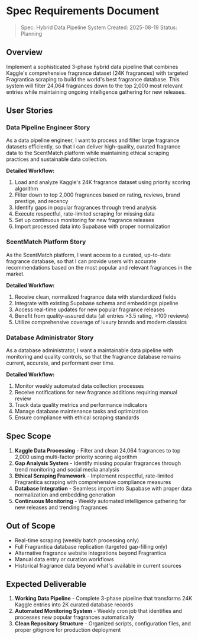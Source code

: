 # Spec Requirements Document

> Spec: Hybrid Data Pipeline System
> Created: 2025-08-19
> Status: Planning

## Overview

Implement a sophisticated 3-phase hybrid data pipeline that combines Kaggle's comprehensive fragrance dataset (24K fragrances) with targeted Fragrantica scraping to build the world's best fragrance database. This system will filter 24,064 fragrances down to the top 2,000 most relevant entries while maintaining ongoing intelligence gathering for new releases.

## User Stories

### Data Pipeline Engineer Story

As a data pipeline engineer, I want to process and filter large fragrance datasets efficiently, so that I can deliver high-quality, curated fragrance data to the ScentMatch platform while maintaining ethical scraping practices and sustainable data collection.

**Detailed Workflow:**
1. Load and analyze Kaggle's 24K fragrance dataset using priority scoring algorithm
2. Filter down to top 2,000 fragrances based on rating, reviews, brand prestige, and recency
3. Identify gaps in popular fragrances through trend analysis
4. Execute respectful, rate-limited scraping for missing data
5. Set up continuous monitoring for new fragrance releases
6. Import processed data into Supabase with proper normalization

### ScentMatch Platform Story

As the ScentMatch platform, I want access to a curated, up-to-date fragrance database, so that I can provide users with accurate recommendations based on the most popular and relevant fragrances in the market.

**Detailed Workflow:**
1. Receive clean, normalized fragrance data with standardized fields
2. Integrate with existing Supabase schema and embeddings pipeline
3. Access real-time updates for new popular fragrance releases
4. Benefit from quality-assured data (all entries >3.5 rating, >100 reviews)
5. Utilize comprehensive coverage of luxury brands and modern classics

### Database Administrator Story

As a database administrator, I want a maintainable data pipeline with monitoring and quality controls, so that the fragrance database remains current, accurate, and performant over time.

**Detailed Workflow:**
1. Monitor weekly automated data collection processes
2. Receive notifications for new fragrance additions requiring manual review
3. Track data quality metrics and performance indicators
4. Manage database maintenance tasks and optimization
5. Ensure compliance with ethical scraping standards

## Spec Scope

1. **Kaggle Data Processing** - Filter and clean 24,064 fragrances to top 2,000 using multi-factor priority scoring algorithm
2. **Gap Analysis System** - Identify missing popular fragrances through trend monitoring and social media analysis
3. **Ethical Scraping Framework** - Implement respectful, rate-limited Fragrantica scraping with comprehensive compliance measures
4. **Database Integration** - Seamless import into Supabase with proper data normalization and embedding generation
5. **Continuous Monitoring** - Weekly automated intelligence gathering for new releases and trending fragrances

## Out of Scope

- Real-time scraping (weekly batch processing only)
- Full Fragrantica database replication (targeted gap-filling only)
- Alternative fragrance website integrations beyond Fragrantica
- Manual data entry or curation workflows
- Historical fragrance data beyond what's available in current sources

## Expected Deliverable

1. **Working Data Pipeline** - Complete 3-phase pipeline that transforms 24K Kaggle entries into 2K curated database records
2. **Automated Monitoring System** - Weekly cron job that identifies and processes new popular fragrances automatically
3. **Clean Repository Structure** - Organized scripts, configuration files, and proper gitignore for production deployment